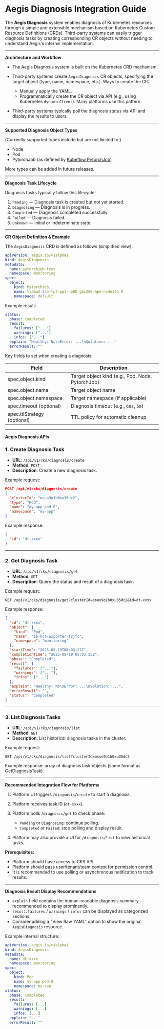# Aegis Diagnosis Integration Guide

The **Aegis Diagnosis** system enables diagnosis of Kubernetes resources through a simple and extensible mechanism based on Kubernetes Custom Resource Definitions (CRDs).
Third-party systems can easily trigger diagnosis tasks by creating corresponding CR objects without needing to understand Aegis's internal implementation.

---

**Architecture and Workflow**

* The Aegis Diagnosis system is built on the Kubernetes CRD mechanism.
* Third-party systems create `AegisDiagnosis` CR objects, specifying the target object (type, name, namespace, etc.). Ways to create the CR:

  * Manually apply the YAML.
  * Programmatically create the CR object via API (e.g., using Kubernetes `dynamicClient`). Many platforms use this pattern.
* Third-party systems typically poll the diagnosis status via API and display the results to users.

---

**Supported Diagnosis Object Types**

(Currently supported types include but are not limited to:)

* Node
* Pod
* PytorchJob (as defined by [Kubeflow PytorchJob](https://www.kubeflow.org/docs/components/training/overview/#pytorchjob))

More types can be added in future releases.

---

**Diagnosis Task Lifecycle**

Diagnosis tasks typically follow this lifecycle:

1. `Pending` — Diagnosis task is created but not yet started.
2. `Diagnosing` — Diagnosis is in progress.
3. `Completed` — Diagnosis completed successfully.
4. `Failed` — Diagnosis failed.
5. `Unknown` — Initial or indeterminate state.

---

**CR Object Definition & Example**

The `AegisDiagnosis` CRD is defined as follows (simplified view):

```yaml
apiVersion: aegis.io/v1alpha1
kind: AegisDiagnosis
metadata:
  name: pytorchjob-test
  namespace: monitoring
spec:
  object:
    kind: PytorchJob
    name: llama2-13b-tp2-pp1-np08-gbs256-hpe-node144-0
    namespace: default
```

Example result:

```yaml
status:
  phase: Completed
  result:
    failures: ["..."]
    warnings: ["..."]
    infos: ["..."]
  explain: "Healthy: No\nError: ...\nSolution: ..."
  errorResult: ""
```

Key fields to set when creating a diagnosis:

| Field                       | Description                                      |
| --------------------------- | ------------------------------------------------ |
| spec.object.kind            | Target object kind (e.g., Pod, Node, PytorchJob) |
| spec.object.name            | Target object name                               |
| spec.object.namespace       | Target namespace (if applicable)                 |
| spec.timeout (optional)     | Diagnosis timeout (e.g., `60s`, `5m`)            |
| spec.ttlStrategy (optional) | TTL policy for automatic cleanup                 |

---

**Aegis Diagnosis APIs**

### 1. Create Diagnosis Task

* **URL**: `/api/v1/cks/diagnosis/create`
* **Method**: `POST`
* **Description**: Create a new diagnosis task.

Example request:

```json
POST /api/v1/cks/diagnosis/create
{
  "clusterId": "osuo9o1b0xu35dc2",
  "type": "Pod",
  "name": "my-app-pod-0",
  "namespace": "my-app"
}
```

Example response:

```json
{
  "id": "dt-xxxx"
}
```

---

### 2. Get Diagnosis Task

* **URL**: `/api/v1/cks/diagnosis/get`
* **Method**: `GET`
* **Description**: Query the status and result of a diagnosis task.

Example request:

```
GET /api/v1/cks/diagnosis/get?clusterId=osuo9o1b0xu35dc2&id=dt-xxxx
```

Example response:

```json
{
  "id": "dt-xxxx",
  "object": {
    "kind": "Pod",
    "name": "ib-hca-exporter-f2jfc",
    "namespace": "monitoring"
  },
  "startTime": "2025-05-19T08:03:27Z",
  "completionTime": "2025-05-19T08:03:35Z",
  "phase": "Completed",
  "result": {
    "failures": ["..."],
    "warnings": ["..."],
    "infos": ["..."]
  },
  "explain": "Healthy: No\nError: ...\nSolution: ...",
  "errorResult": "",
  "status": "Completed"
}
```

---

### 3. List Diagnosis Tasks

* **URL**: `/api/v1/cks/diagnosis/list`
* **Method**: `GET`
* **Description**: List historical diagnosis tasks in the cluster.

Example request:

```
GET /api/v1/cks/diagnosis/list?clusterId=osuo9o1b0xu35dc2
```

Example response: array of diagnosis task objects (same format as GetDiagnosisTask).

---

**Recommended Integration Flow for Platforms**

1. Platform UI triggers `/diagnosis/create` to start a diagnosis.
2. Platform receives task ID (`dt-xxxx`).
3. Platform polls `/diagnosis/get` to check phase:

   * `Pending` or `Diagnosing`: continue polling.
   * `Completed` or `Failed`: stop polling and display result.
4. Platform may also provide a UI for `/diagnosis/list` to view historical tasks.

**Prerequisites:**

* Platform should have access to CKS API.
* Platform should pass user/tenant/team context for permission control.
* It is recommended to use polling or asynchronous notification to track results.

---

**Diagnosis Result Display Recommendations**

* `explain` field contains the human-readable diagnosis summary — recommended to display prominently.
* `result.failures` / `warnings` / `infos` can be displayed as categorized sections.
* Consider adding a "View Raw YAML" option to show the original `AegisDiagnosis` resource.

Example internal structure:

```yaml
apiVersion: aegis.io/v1alpha1
kind: AegisDiagnosis
metadata:
  name: dt-xxxx
  namespace: monitoring
spec:
  object:
    kind: Pod
    name: my-app-pod-0
    namespace: my-app
status:
  phase: Completed
  result:
    failures: [...]
    warnings: [...]
    infos: [...]
  explain: "..."
  errorResult: ""
```